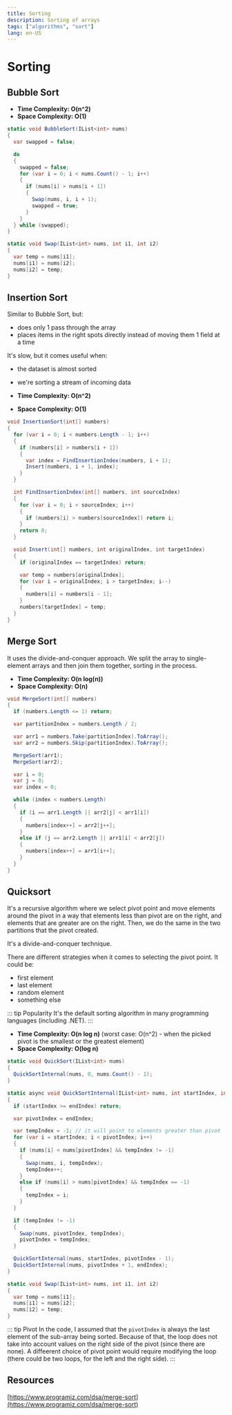 ```yaml
---
title: Sorting
description: Sorting of arrays
tags: ["algorithms", "sort"]
lang: en-US
---
```


# Sorting

## Bubble Sort

- **Time Complexity: O(n^2)**
- **Space Complexity: O(1)**

```csharp
static void BubbleSort(IList<int> nums)
{
  var swapped = false;

  do
  {
    swapped = false;
    for (var i = 0; i < nums.Count() - 1; i++)
    {
      if (nums[i] > nums[i + 1])
      {
        Swap(nums, i, i + 1);
        swapped = true;
      }
    }
  } while (swapped);
}

static void Swap(IList<int> nums, int i1, int i2)
{
  var temp = nums[i1];
  nums[i1] = nums[i2];
  nums[i2] = temp;
}
```

## Insertion Sort

Similar to Bubble Sort, but:

- does only 1 pass through the array
- places items in the right spots directly instead of moving them 1 field at a
  time

It's slow, but it comes useful when:

- the dataset is almost sorted
- we're sorting a stream of incoming data

- **Time Complexity: O(n^2)**
- **Space Complexity: O(1)**

```csharp
void InsertionSort(int[] numbers)
{
  for (var i = 0; i < numbers.Length - 1; i++)
  {
    if (numbers[i] > numbers[i + 1])
    {
      var index = FindInsertionIndex(numbers, i + 1);
      Insert(numbers, i + 1, index);
    }
  }

  int FindInsertionIndex(int[] numbers, int sourceIndex)
  {
    for (var i = 0; i < sourceIndex; i++)
    {
      if (numbers[i] > numbers[sourceIndex]) return i;
    }
    return 0;
  }

  void Insert(int[] numbers, int originalIndex, int targetIndex)
  {
    if (originalIndex == targetIndex) return;

    var temp = numbers[originalIndex];
    for (var i = originalIndex; i > targetIndex; i--)
    {
      numbers[i] = numbers[i - 1];
    }
    numbers[targetIndex] = temp;
  }
}
```

## Merge Sort

It uses the divide-and-conquer approach. We split the array to single-element
arrays and then join them together, sorting in the process.

- **Time Complexity: O(n log(n))**
- **Space Complexity: O(n)**

```csharp
void MergeSort(int[] numbers)
{
  if (numbers.Length <= 1) return;

  var partitionIndex = numbers.Length / 2;

  var arr1 = numbers.Take(partitionIndex).ToArray();
  var arr2 = numbers.Skip(partitionIndex).ToArray();

  MergeSort(arr1);
  MergeSort(arr2);

  var i = 0;
  var j = 0;
  var index = 0;

  while (index < numbers.Length)
  {
    if (i == arr1.Length || arr2[j] < arr1[i])
    {
      numbers[index++] = arr2[j++];
    }
    else if (j == arr2.Length || arr1[i] < arr2[j])
    {
      numbers[index++] = arr1[i++];
    }
  }
}
```

## Quicksort

It's a recursive algorithm where we select pivot point and move elements around
the pivot in a way that elements less than pivot are on the right, and
elements that are greater are on the right. Then, we do the same in the two
partitions that the pivot created.

It's a divide-and-conquer technique.

There are different strategies when it comes to selecting the pivot point. It
could be:

- first element
- last element
- random element
- something else

::: tip Popularity
It's the default sorting algorithm in many programming languages (including
.NET).
:::

- **Time Complexity: O(n log n)** (worst case: O(n^2) - when the picked pivot
  is the smallest or the greatest element)
- **Space Complexity: O(log n)**

```csharp
static void QuickSort(IList<int> nums)
{
  QuickSortInternal(nums, 0, nums.Count() - 1);
}

static async void QuickSortInternal(IList<int> nums, int startIndex, int endIndex)
{
  if (startIndex >= endIndex) return;

  var pivotIndex = endIndex;

  var tempIndex = -1; // it will point to elements greater than pivot
  for (var i = startIndex; i < pivotIndex; i++)
  {
    if (nums[i] < nums[pivotIndex] && tempIndex != -1)
    {
      Swap(nums, i, tempIndex);
      tempIndex++;
    }
    else if (nums[i] > nums[pivotIndex] && tempIndex == -1)
    {
      tempIndex = i;
    }
  }

  if (tempIndex != -1)
  {
    Swap(nums, pivotIndex, tempIndex);
    pivotIndex = tempIndex;
  }

  QuickSortInternal(nums, startIndex, pivotIndex - 1);
  QuickSortInternal(nums, pivotIndex + 1, endIndex);
}

static void Swap(IList<int> nums, int i1, int i2)
{
  var temp = nums[i1];
  nums[i1] = nums[i2];
  nums[i2] = temp;
}
```

::: tip Pivot
In the code, I assumed that the `pivotIndex` is always the last element of the
sub-array being sorted. Because of that, the loop does not take into account
values on the right side of the pivot (since there are none). A diffeerent
choice of pivot point would require modifying the loop (there could be two
loops, for the left and the right side).
:::

## Resources

[https://www.programiz.com/dsa/merge-sort](https://www.programiz.com/dsa/merge-sort)